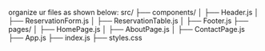 organize ur files as shown below:
src/
├── components/
│   ├── Header.js
│   ├── ReservationForm.js
│   ├── ReservationTable.js
│   ├── Footer.js
├── pages/
│   ├── HomePage.js
│   ├── AboutPage.js
│   ├── ContactPage.js
├── App.js
├── index.js
├── styles.css
